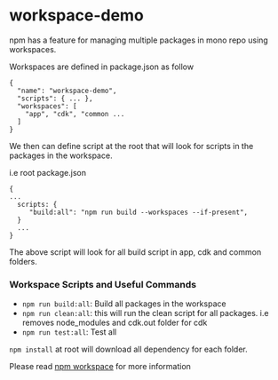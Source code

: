 # workspace-demo

npm has a feature for managing multiple packages in mono repo using workspaces. 


Workspaces are defined in package.json as follow 

```
{
  "name": "workspace-demo",
  "scripts": { ... },
  "workspaces": [
    "app", "cdk", "common ...
  ]
}
```

We then can define script at the root that will look for scripts in the packages in the workspace. 

i.e root package.json

```
{
...
  scripts: {
     "build:all": "npm run build --workspaces --if-present",
  }
  ...
}
```

The above script will look for all build script in app, cdk and common folders.

### Workspace Scripts and Useful Commands

* ``npm run build:all``: Build all packages in the workspace
* ``npm run clean:all``: this will run the clean script for all packages. i.e removes node_modules and cdk.out folder for cdk  
* ``npm run test:all``: Test all

``npm install`` at root will download all dependency for each folder.

Please read [npm workspace](https://docs.npmjs.com/cli/v7/using-npm/workspaces) for more information



